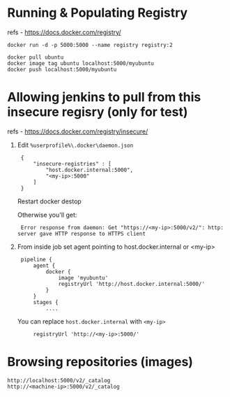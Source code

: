 # Running & Populating Registry

refs - https://docs.docker.com/registry/

    docker run -d -p 5000:5000 --name registry registry:2

    docker pull ubuntu
    docker image tag ubuntu localhost:5000/myubuntu
    docker push localhost:5000/myubuntu

# Allowing jenkins to pull from this insecure regisry (only for test)

refs - https://docs.docker.com/registry/insecure/

1. Edit `%userprofile%\.docker\daemon.json`

        { 
            "insecure-registries" : [
                "host.docker.internal:5000", 
                "<my-ip>:5000"
            ] 
        }

    Restart docker destop

    Otherwise you'll get:

        Error response from daemon: Get "https://<my-ip>:5000/v2/": http: server gave HTTP response to HTTPS client

1. From inside job set agent pointing to host.docker.internal or \<my-ip>
    
        pipeline {
            agent { 
                docker { 
                    image 'myubuntu'
                    registryUrl 'http://host.docker.internal:5000/'
                } 
            }
            stages {
                ....

    You can replace  `host.docker.internal` with `<my-ip>`
        
            registryUrl 'http://<my-ip>:5000/'


# Browsing repositories (images)

    http://localhost:5000/v2/_catalog
    http://<machine-ip>:5000/v2/_catalog


